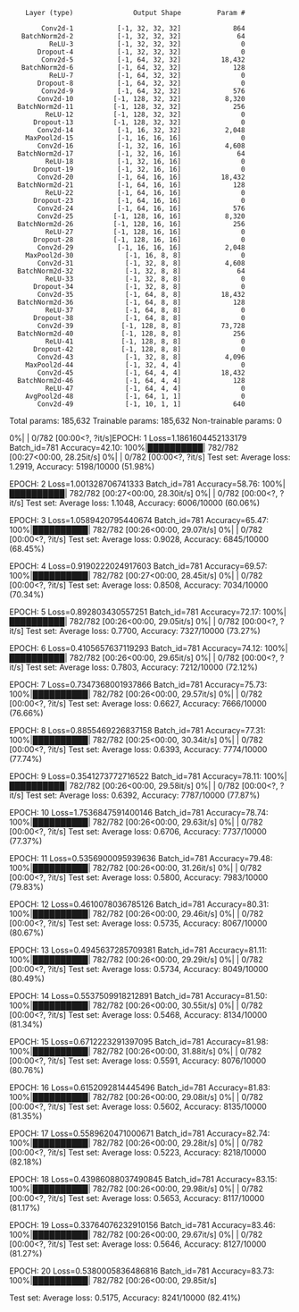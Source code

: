         Layer (type)               Output Shape         Param #

            Conv2d-1           [-1, 32, 32, 32]             864
       BatchNorm2d-2           [-1, 32, 32, 32]              64
              ReLU-3           [-1, 32, 32, 32]               0
           Dropout-4           [-1, 32, 32, 32]               0
            Conv2d-5           [-1, 64, 32, 32]          18,432
       BatchNorm2d-6           [-1, 64, 32, 32]             128
              ReLU-7           [-1, 64, 32, 32]               0
           Dropout-8           [-1, 64, 32, 32]               0
            Conv2d-9           [-1, 64, 32, 32]             576
           Conv2d-10          [-1, 128, 32, 32]           8,320
      BatchNorm2d-11          [-1, 128, 32, 32]             256
             ReLU-12          [-1, 128, 32, 32]               0
          Dropout-13          [-1, 128, 32, 32]               0
           Conv2d-14           [-1, 16, 32, 32]           2,048
        MaxPool2d-15           [-1, 16, 16, 16]               0
           Conv2d-16           [-1, 32, 16, 16]           4,608
      BatchNorm2d-17           [-1, 32, 16, 16]              64
             ReLU-18           [-1, 32, 16, 16]               0
          Dropout-19           [-1, 32, 16, 16]               0
           Conv2d-20           [-1, 64, 16, 16]          18,432
      BatchNorm2d-21           [-1, 64, 16, 16]             128
             ReLU-22           [-1, 64, 16, 16]               0
          Dropout-23           [-1, 64, 16, 16]               0
           Conv2d-24           [-1, 64, 16, 16]             576
           Conv2d-25          [-1, 128, 16, 16]           8,320
      BatchNorm2d-26          [-1, 128, 16, 16]             256
             ReLU-27          [-1, 128, 16, 16]               0
          Dropout-28          [-1, 128, 16, 16]               0
           Conv2d-29           [-1, 16, 16, 16]           2,048
        MaxPool2d-30             [-1, 16, 8, 8]               0
           Conv2d-31             [-1, 32, 8, 8]           4,608
      BatchNorm2d-32             [-1, 32, 8, 8]              64
             ReLU-33             [-1, 32, 8, 8]               0
          Dropout-34             [-1, 32, 8, 8]               0
           Conv2d-35             [-1, 64, 8, 8]          18,432
      BatchNorm2d-36             [-1, 64, 8, 8]             128
             ReLU-37             [-1, 64, 8, 8]               0
          Dropout-38             [-1, 64, 8, 8]               0
           Conv2d-39            [-1, 128, 8, 8]          73,728
      BatchNorm2d-40            [-1, 128, 8, 8]             256
             ReLU-41            [-1, 128, 8, 8]               0
          Dropout-42            [-1, 128, 8, 8]               0
           Conv2d-43             [-1, 32, 8, 8]           4,096
        MaxPool2d-44             [-1, 32, 4, 4]               0
           Conv2d-45             [-1, 64, 4, 4]          18,432
      BatchNorm2d-46             [-1, 64, 4, 4]             128
             ReLU-47             [-1, 64, 4, 4]               0
        AvgPool2d-48             [-1, 64, 1, 1]               0
           Conv2d-49             [-1, 10, 1, 1]             640

Total params: 185,632
Trainable params: 185,632
Non-trainable params: 0

  0%|          | 0/782 [00:00<?, ?it/s]EPOCH: 1
Loss=1.1861604452133179 Batch_id=781 Accuracy=42.10: 100%|██████████| 782/782 [00:27<00:00, 28.25it/s]
  0%|          | 0/782 [00:00<?, ?it/s]
Test set: Average loss: 1.2919, Accuracy: 5198/10000 (51.98%)


EPOCH: 2
Loss=1.001328706741333 Batch_id=781 Accuracy=58.76: 100%|██████████| 782/782 [00:27<00:00, 28.30it/s]
  0%|          | 0/782 [00:00<?, ?it/s]
Test set: Average loss: 1.1048, Accuracy: 6006/10000 (60.06%)


EPOCH: 3
Loss=1.0589420795440674 Batch_id=781 Accuracy=65.47: 100%|██████████| 782/782 [00:26<00:00, 29.07it/s]
  0%|          | 0/782 [00:00<?, ?it/s]
Test set: Average loss: 0.9028, Accuracy: 6845/10000 (68.45%)


EPOCH: 4
Loss=0.9190222024917603 Batch_id=781 Accuracy=69.57: 100%|██████████| 782/782 [00:27<00:00, 28.45it/s]
  0%|          | 0/782 [00:00<?, ?it/s]
Test set: Average loss: 0.8508, Accuracy: 7034/10000 (70.34%)


EPOCH: 5
Loss=0.892803430557251 Batch_id=781 Accuracy=72.17: 100%|██████████| 782/782 [00:26<00:00, 29.05it/s]
  0%|          | 0/782 [00:00<?, ?it/s]
Test set: Average loss: 0.7700, Accuracy: 7327/10000 (73.27%)


EPOCH: 6
Loss=0.4105657637119293 Batch_id=781 Accuracy=74.12: 100%|██████████| 782/782 [00:26<00:00, 29.65it/s]
  0%|          | 0/782 [00:00<?, ?it/s]
Test set: Average loss: 0.7803, Accuracy: 7212/10000 (72.12%)


EPOCH: 7
Loss=0.7347368001937866 Batch_id=781 Accuracy=75.73: 100%|██████████| 782/782 [00:26<00:00, 29.57it/s]
  0%|          | 0/782 [00:00<?, ?it/s]
Test set: Average loss: 0.6627, Accuracy: 7666/10000 (76.66%)


EPOCH: 8
Loss=0.8855469226837158 Batch_id=781 Accuracy=77.31: 100%|██████████| 782/782 [00:25<00:00, 30.34it/s]
  0%|          | 0/782 [00:00<?, ?it/s]
Test set: Average loss: 0.6393, Accuracy: 7774/10000 (77.74%)


EPOCH: 9
Loss=0.3541273772716522 Batch_id=781 Accuracy=78.11: 100%|██████████| 782/782 [00:26<00:00, 29.58it/s]
  0%|          | 0/782 [00:00<?, ?it/s]
Test set: Average loss: 0.6392, Accuracy: 7787/10000 (77.87%)


EPOCH: 10
Loss=1.7536847591400146 Batch_id=781 Accuracy=78.74: 100%|██████████| 782/782 [00:26<00:00, 29.63it/s]
  0%|          | 0/782 [00:00<?, ?it/s]
Test set: Average loss: 0.6706, Accuracy: 7737/10000 (77.37%)


EPOCH: 11
Loss=0.5356900095939636 Batch_id=781 Accuracy=79.48: 100%|██████████| 782/782 [00:26<00:00, 31.26it/s]
  0%|          | 0/782 [00:00<?, ?it/s]
Test set: Average loss: 0.5800, Accuracy: 7983/10000 (79.83%)


EPOCH: 12
Loss=0.4610078036785126 Batch_id=781 Accuracy=80.31: 100%|██████████| 782/782 [00:26<00:00, 29.46it/s]
  0%|          | 0/782 [00:00<?, ?it/s]
Test set: Average loss: 0.5735, Accuracy: 8067/10000 (80.67%)


EPOCH: 13
Loss=0.4945637285709381 Batch_id=781 Accuracy=81.11: 100%|██████████| 782/782 [00:26<00:00, 29.29it/s]
  0%|          | 0/782 [00:00<?, ?it/s]
Test set: Average loss: 0.5734, Accuracy: 8049/10000 (80.49%)


EPOCH: 14
Loss=0.5537509918212891 Batch_id=781 Accuracy=81.50: 100%|██████████| 782/782 [00:26<00:00, 30.55it/s]
  0%|          | 0/782 [00:00<?, ?it/s]
Test set: Average loss: 0.5468, Accuracy: 8134/10000 (81.34%)


EPOCH: 15
Loss=0.6712223291397095 Batch_id=781 Accuracy=81.98: 100%|██████████| 782/782 [00:26<00:00, 31.88it/s]
  0%|          | 0/782 [00:00<?, ?it/s]
Test set: Average loss: 0.5591, Accuracy: 8076/10000 (80.76%)


EPOCH: 16
Loss=0.6152092814445496 Batch_id=781 Accuracy=81.83: 100%|██████████| 782/782 [00:26<00:00, 29.08it/s]
  0%|          | 0/782 [00:00<?, ?it/s]
Test set: Average loss: 0.5602, Accuracy: 8135/10000 (81.35%)


EPOCH: 17
Loss=0.5589620471000671 Batch_id=781 Accuracy=82.74: 100%|██████████| 782/782 [00:26<00:00, 29.28it/s]
  0%|          | 0/782 [00:00<?, ?it/s]
Test set: Average loss: 0.5223, Accuracy: 8218/10000 (82.18%)


EPOCH: 18
Loss=0.43986088037490845 Batch_id=781 Accuracy=83.15: 100%|██████████| 782/782 [00:26<00:00, 29.98it/s]
  0%|          | 0/782 [00:00<?, ?it/s]
Test set: Average loss: 0.5653, Accuracy: 8117/10000 (81.17%)


EPOCH: 19
Loss=0.33764076232910156 Batch_id=781 Accuracy=83.46: 100%|██████████| 782/782 [00:26<00:00, 29.67it/s]
  0%|          | 0/782 [00:00<?, ?it/s]
Test set: Average loss: 0.5646, Accuracy: 8127/10000 (81.27%)


EPOCH: 20
Loss=0.5380005836486816 Batch_id=781 Accuracy=83.73: 100%|██████████| 782/782 [00:26<00:00, 29.85it/s]

Test set: Average loss: 0.5175, Accuracy: 8241/10000 (82.41%)


